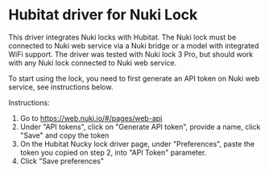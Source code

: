 # Hubitat driver for Nuki Lock

This driver integrates Nuki locks with Hubitat.
The Nuki lock must be connected to Nuki web service via a Nuki bridge or a model with integrated WiFi support.
The driver was tested with Nuki lock 3 Pro, but should work with any Nuki lock connected to Nuki web service.

To start using the lock, you need to first generate an API token on Nuki web service, see instructions below.

 Instructions:
  1. Go to https://web.nuki.io/#/pages/web-api
  2. Under "API tokens", click on "Generate API token", provide a name, click "Save" and copy the token
  3. On the Hubitat Nucky lock driver page, under "Preferences", paste the token you copied on step 2, into "API Token" parameter.
  4. Click "Save preferences"
 
